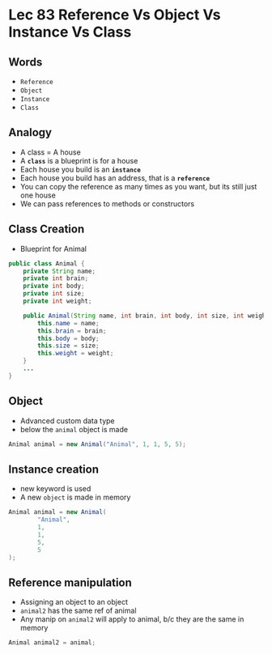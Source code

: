 # Lec 83 Reference Vs Object Vs Instance Vs Class

## Words
* `Reference`
* `Object`
* `Instance`
* `Class`

## Analogy
* A class = A house
* A **`class`** is a blueprint is for a house
* Each house you build is an **`instance`**
* Each house you build has an address, that is a **`reference`**
* You can copy the reference as many times as you want, but its still just one house
* We can pass references to methods or constructors

## Class Creation
* Blueprint for Animal
```java
public class Animal {
    private String name;
    private int brain;
    private int body;
    private int size;
    private int weight;

    public Animal(String name, int brain, int body, int size, int weight) {
        this.name = name;
        this.brain = brain;
        this.body = body;
        this.size = size;
        this.weight = weight;
    }
    ...
}
```

## Object
* Advanced custom data type
* below the `animal` object is made
```java
Animal animal = new Animal("Animal", 1, 1, 5, 5);
```

## Instance creation
* new keyword is used
* A new `object` is made in memory
```java
Animal animal = new Animal(
        "Animal",
        1,
        1,
        5,
        5
);
```

## Reference manipulation
* Assigning an object to an object
* `animal2` has the same ref of animal
* Any manip on `animal2` will apply to animal, b/c they are the same in memory
```java
Animal animal2 = animal;
```
